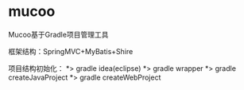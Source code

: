 # mucoo
Mucoo基于Gradle项目管理工具

框架结构：SpringMVC+MyBatis+Shire

项目结构初始化：
*> gradle idea(eclipse)
*> gradle wrapper
*> gradle createJavaProject
*> gradle createWebProject
